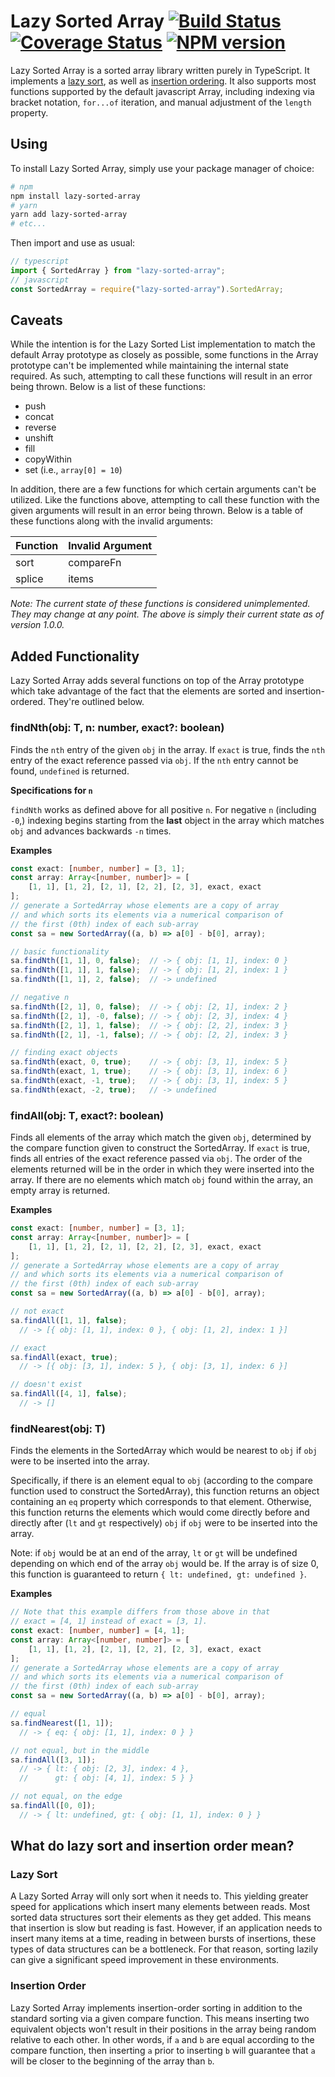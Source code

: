 # Lazy Sorted Array [![Build Status](https://travis-ci.org/acid1103/lazy-sorted-array.svg?branch=master)](https://travis-ci.org/acid1103/lazy-sorted-array) [![Coverage Status](https://coveralls.io/repos/github/acid1103/lazy-sorted-array/badge.svg?branch=master)](https://coveralls.io/github/acid1103/lazy-sorted-array?branch=master) [![NPM version](https://img.shields.io/npm/v/lazy-sorted-array.svg?color=success)](https://www.npmjs.com/package/lazy-sorted-array)

Lazy Sorted Array is a sorted array library written purely in TypeScript. It implements a [lazy sort](https://github.com/acid1103/lazy-sorted-array/blob/master/README.md#lazy-sort), as well as [insertion ordering](https://github.com/acid1103/lazy-sorted-array/blob/master/README.md#insertion-order). It also supports most functions supported by the default javascript Array, including indexing via bracket notation, `for...of` iteration, and manual adjustment of the `length` property.

## Using
To install Lazy Sorted Array, simply use your package manager of choice:
```bash
# npm
npm install lazy-sorted-array
# yarn
yarn add lazy-sorted-array
# etc...
```
Then import and use as usual:
```typescript
// typescript
import { SortedArray } from "lazy-sorted-array";
// javascript
const SortedArray = require("lazy-sorted-array").SortedArray;
```

## Caveats
While the intention is for the Lazy Sorted List implementation to match the default Array prototype as closely as possible, some functions in the Array prototype can't be implemented while maintaining the internal state required. As such, attempting to call these functions will result in an error being thrown. Below is a list of these functions:
- push
- concat
- reverse
- unshift
- fill
- copyWithin
- set (i.e., `array[0] = 10`)

In addition, there are a few functions for which certain arguments can't be utilized. Like the functions above, attempting to call these function with the given arguments will result in an error being thrown. Below is a table of these functions along with the invalid arguments:

Function|Invalid Argument
-|-
sort|compareFn
splice|items

*Note: The current state of these functions is considered unimplemented. They may change at any point. The above is simply their current state as of version 1.0.0.*

## Added Functionality
Lazy Sorted Array adds several functions on top of the Array prototype which take advantage of the fact that the elements are sorted and insertion-ordered. They're outlined below.

### findNth(obj: T, n: number, exact?: boolean)

Finds the `nth` entry of the given `obj` in the array. If `exact` is true, finds the `nth` entry of the exact reference passed via `obj`. If the `nth` entry cannot be found, `undefined` is returned.

**Specifications for `n`**

`findNth` works as defined above for all positive `n`. For negative `n` (including `-0`,) indexing begins starting from the **last** object in the array which matches `obj` and advances backwards `-n` times.

**Examples**

```typescript
const exact: [number, number] = [3, 1];
const array: Array<[number, number]> = [
    [1, 1], [1, 2], [2, 1], [2, 2], [2, 3], exact, exact
];
// generate a SortedArray whose elements are a copy of array
// and which sorts its elements via a numerical comparison of
// the first (0th) index of each sub-array
const sa = new SortedArray((a, b) => a[0] - b[0], array);

// basic functionality
sa.findNth([1, 1], 0, false);  // -> { obj: [1, 1], index: 0 }
sa.findNth([1, 1], 1, false);  // -> { obj: [1, 2], index: 1 }
sa.findNth([1, 1], 2, false);  // -> undefined

// negative n
sa.findNth([2, 1], 0, false);  // -> { obj: [2, 1], index: 2 }
sa.findNth([2, 1], -0, false); // -> { obj: [2, 3], index: 4 }
sa.findNth([2, 1], 1, false);  // -> { obj: [2, 2], index: 3 }
sa.findNth([2, 1], -1, false); // -> { obj: [2, 2], index: 3 }

// finding exact objects
sa.findNth(exact, 0, true);    // -> { obj: [3, 1], index: 5 }
sa.findNth(exact, 1, true);    // -> { obj: [3, 1], index: 6 }
sa.findNth(exact, -1, true);   // -> { obj: [3, 1], index: 5 }
sa.findNth(exact, -2, true);   // -> undefined
```

### findAll(obj: T, exact?: boolean)

Finds all elements of the array which match the given `obj`, determined by the compare function given to construct the SortedArray. If `exact` is true, finds all entries of the exact reference passed via `obj`. The order of the elements returned will be in the order in which they were inserted into the array. If there are no elements which match `obj` found within the array, an empty array is returned.

**Examples**

```typescript
const exact: [number, number] = [3, 1];
const array: Array<[number, number]> = [
    [1, 1], [1, 2], [2, 1], [2, 2], [2, 3], exact, exact
];
// generate a SortedArray whose elements are a copy of array
// and which sorts its elements via a numerical comparison of
// the first (0th) index of each sub-array
const sa = new SortedArray((a, b) => a[0] - b[0], array);

// not exact
sa.findAll([1, 1], false);
  // -> [{ obj: [1, 1], index: 0 }, { obj: [1, 2], index: 1 }]

// exact
sa.findAll(exact, true);
  // -> [{ obj: [3, 1], index: 5 }, { obj: [3, 1], index: 6 }]

// doesn't exist
sa.findAll([4, 1], false);
  // -> []
```

### findNearest(obj: T)

Finds the elements in the SortedArray which would be nearest to `obj` if `obj` were to be inserted into the array.

Specifically, if there is an element equal to `obj` (according to the compare function used to construct the SortedArray), this function returns an object containing an `eq` property which corresponds to that element. Otherwise, this function returns the elements which would come directly before and directly after (`lt` and `gt` respectively) `obj` if `obj` were to be inserted into the array.

Note: if `obj` would be at an end of the array, `lt` or `gt` will be undefined depending on which end of the array `obj` would be. If the array is of size 0, this function is guaranteed to return `{ lt: undefined, gt: undefined }`.

**Examples**
```typescript
// Note that this example differs from those above in that
// exact = [4, 1] instead of exact = [3, 1].
const exact: [number, number] = [4, 1];
const array: Array<[number, number]> = [
    [1, 1], [1, 2], [2, 1], [2, 2], [2, 3], exact, exact
];
// generate a SortedArray whose elements are a copy of array
// and which sorts its elements via a numerical comparison of
// the first (0th) index of each sub-array
const sa = new SortedArray((a, b) => a[0] - b[0], array);

// equal
sa.findNearest([1, 1]);
  // -> { eq: { obj: [1, 1], index: 0 } }

// not equal, but in the middle
sa.findAll([3, 1]);
  // -> { lt: { obj: [2, 3], index: 4 },
  //      gt: { obj: [4, 1], index: 5 } }

// not equal, on the edge
sa.findAll([0, 0]);
  // -> { lt: undefined, gt: { obj: [1, 1], index: 0 } }
```

## What do lazy sort and insertion order mean?
### Lazy Sort
A Lazy Sorted Array will only sort when it needs to. This yielding greater speed for applications which insert many elements between reads. Most sorted data structures sort their elements as they get added. This means that insertion is slow but reading is fast. However, if an application needs to insert many items at a time, reading in between bursts of insertions, these types of data structures can be a bottleneck. For that reason, sorting lazily can give a significant speed improvement in these environments.

### Insertion Order
Lazy Sorted Array implements insertion-order sorting in addition to the standard sorting via a given compare function. This means inserting two equivalent objects won't result in their positions in the array being random relative to each other. In other words, if `a` and `b` are equal according to the compare function, then inserting `a` prior to inserting `b` will guarantee that `a` will be closer to the beginning of the array than `b`.
